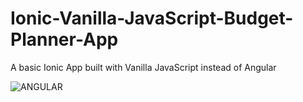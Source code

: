 # Ionic-Vanilla-JavaScript-Budget-Planner-App
A basic Ionic App built with Vanilla JavaScript instead of Angular

![ANGULAR](https://user-images.githubusercontent.com/16957638/56281387-62641380-6104-11e9-8bd8-e12f20b75769.png)

